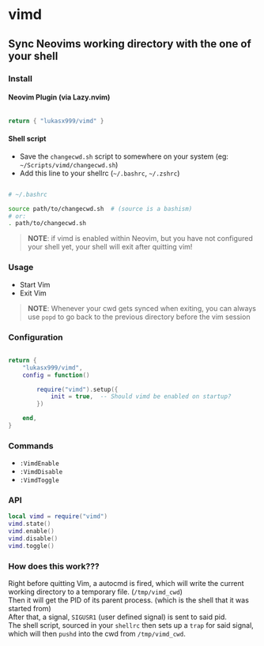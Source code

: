 
# vimd


## Sync Neovims working directory with the one of your shell



### Install

#### Neovim Plugin (via Lazy.nvim)

```lua

return { "lukasx999/vimd" }

```

#### Shell script


- Save the `changecwd.sh` script to somewhere on your system (eg: `~/Scripts/vimd/changecwd.sh`)
- Add this line to your shellrc (`~/.bashrc`, `~/.zshrc`)

```bash

# ~/.bashrc

source path/to/changecwd.sh  # (source is a bashism)
# or:
. path/to/changecwd.sh

```

> **NOTE**: if vimd is enabled within Neovim, but you have not configured your shell yet, your shell will exit after quitting vim!


### Usage

- Start Vim
- Exit Vim


> **NOTE**: Whenever your cwd gets synced when exiting, you can always use `popd` to go back to the previous directory before the vim session


### Configuration


```lua

return {
    "lukasx999/vimd",
    config = function()

        require("vimd").setup({
            init = true,  -- Should vimd be enabled on startup?
        })

    end,
}

```





### Commands

- `:VimdEnable`
- `:VimdDisable`
- `:VimdToggle`



### API


```lua
local vimd = require("vimd")
vimd.state()
vimd.enable()
vimd.disable()
vimd.toggle()
```



### How does this work???


Right before quitting Vim, a autocmd is fired, which will write the current working directory to a temporary file. (`/tmp/vimd_cwd`)<br>
Then it will get the PID of its parent process. (which is the shell that it was started from)<br>
After that, a signal, `SIGUSR1` (user defined signal) is sent to said pid.<br>
The shell script, sourced in your `shellrc` then sets up a `trap` for said signal, which will then `pushd` into the cwd from `/tmp/vimd_cwd`.<br>


